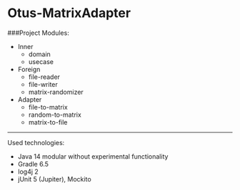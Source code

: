 # Otus-MatrixAdapter

###Project Modules:
- Inner
    - domain
    - usecase
- Foreign
    - file-reader
    - file-writer
    - matrix-randomizer
- Adapter
    - file-to-matrix
    - random-to-matrix
    - matrix-to-file

---

Used technologies:
- Java 14 modular without experimental functionality
- Gradle 6.5
- log4j 2
- jUnit 5 (Jupiter), Mockito